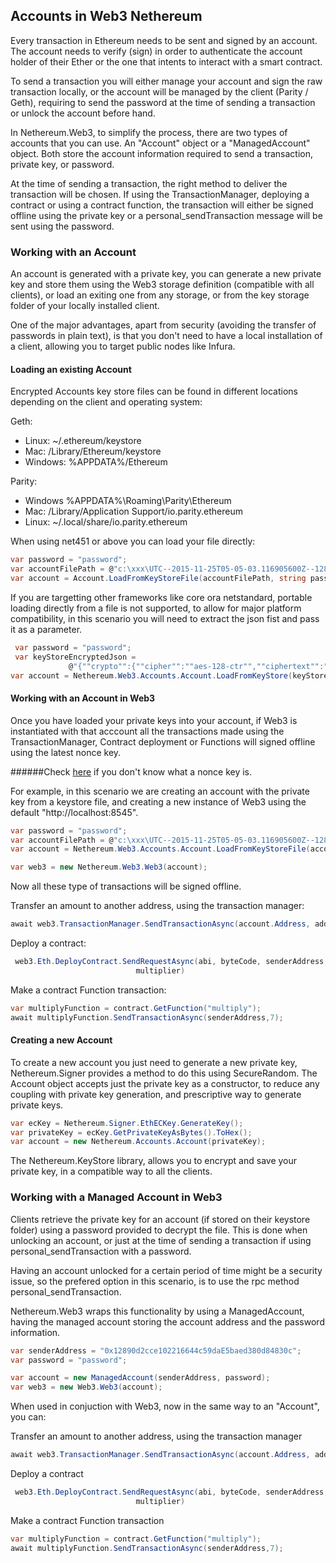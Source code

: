 
## Accounts in Web3 Nethereum

Every transaction in Ethereum needs to be sent and signed by an account. The account needs to verify (sign) in order to authenticate the account holder of their Ether or the one that intents to interact with a smart contract.

To send a transaction you will either manage your account and sign the raw transaction locally, or the account will be managed by the client (Parity / Geth), requiring to send the password at the time of sending a transaction or unlock the account before hand.

In Nethereum.Web3, to simplify the process, there are two types of accounts that you can use. An "Account" object or a "ManagedAccount" object. Both store the account information required to send a transaction, private key, or password.

At the time of sending a transaction, the right method to deliver the transaction will be chosen. If using the TransactionManager, deploying a contract or using a contract function, the transaction will either be signed offline using the private key or a personal_sendTransaction message will be sent using the password.

### Working with an Account

An account is generated with a private key, you can generate a new private key and store them using the Web3 storage definition (compatible with all clients), or load an exiting one from any storage, or from the key storage folder of your locally installed client.

One of the major advantages, apart from security (avoiding the transfer of passwords in plain text), is that you don't need to have a local installation of a client, allowing you to target public nodes like Infura.

#### Loading an existing Account

Encrypted Accounts key store files can be found in different locations depending on the client and operating system:

Geth:
* Linux: ~/.ethereum/keystore
* Mac: /Library/Ethereum/keystore
* Windows: %APPDATA%/Ethereum

Parity:
* Windows %APPDATA%\Roaming\Parity\Ethereum
* Mac: /Library/Application Support/io.parity.ethereum
* Linux: ~/.local/share/io.parity.ethereum

When using net451 or above you can load your file directly:

```csharp
var password = "password";
var accountFilePath = @"c:\xxx\UTC--2015-11-25T05-05-03.116905600Z--12890d2cce102216644c59dae5baed380d84830c";
var account = Account.LoadFromKeyStoreFile(accountFilePath, string password);
```

If you are targetting other frameworks like core ora netstandard, portable loading directly from a file is not supported, to allow for major platform compatibility, in this scenario you will need to extract the json fist and pass it as a parameter.

```csharp
 var password = "password";
 var keyStoreEncryptedJson =
             @"{""crypto"":{""cipher"":""aes-128-ctr"",""ciphertext"":""b4f42e48903879b16239cd5508bc5278e5d3e02307deccbec25b3f5638b85f91"",""cipherparams"":{""iv"":""dc3f37d304047997aa4ef85f044feb45""},""kdf"":""scrypt"",""mac"":""ada930e08702b89c852759bac80533bd71fc4c1ef502291e802232b74bd0081a"",""kdfparams"":{""n"":65536,""r"":1,""p"":8,""dklen"":32,""salt"":""2c39648840b3a59903352b20386f8c41d5146ab88627eaed7c0f2cc8d5d95bd4""}},""id"":""19883438-6d67-4ab8-84b9-76a846ce544b"",""address"":""12890d2cce102216644c59dae5baed380d84830c"",""version"":3}";
var account = Nethereum.Web3.Accounts.Account.LoadFromKeyStore(keyStoreEncryptedJson, password);
```

#### Working with an Account in Web3

Once you have loaded your private keys into your account, if Web3 is instantiated with that acccount all the transactions made using the TransactionManager, Contract deployment or Functions will signed offline using the latest nonce key.

######Check [here](/docs/Ethereum-glossary-for-newbies/Ethereum-node.md) if you don't know what a nonce key is.

For example, in this scenario we are creating an account with the private key from a keystore file, and creating a new instance of Web3 using the default "http://localhost:8545".

```csharp
var password = "password";
var accountFilePath = @"c:\xxx\UTC--2015-11-25T05-05-03.116905600Z--12890d2cce102216644c59dae5baed380d84830c";
var account = Nethereum.Web3.Accounts.Account.LoadFromKeyStoreFile(accountFilePath, string password);

var web3 = new Nethereum.Web3.Web3(account);
```

Now all these type of transactions will be signed offline.

Transfer an amount to another address, using the transaction manager:

```csharp
await web3.TransactionManager.SendTransactionAsync(account.Address, addressTo, new HexBigInteger(20));

```

Deploy a contract:

```csharp
 web3.Eth.DeployContract.SendRequestAsync(abi, byteCode, senderAddress, new HexBigInteger(900000),
                            multiplier)
```

Make a contract Function transaction:

```csharp
var multiplyFunction = contract.GetFunction("multiply");
await multiplyFunction.SendTransactionAsync(senderAddress,7);
```

#### Creating a new Account

To create a new account you just need to generate a new private key, Nethereum.Signer provides a method to do this using SecureRandom. The Account object accepts just the private key as a constructor, to reduce any coupling with private key generation, and prescriptive way to generate private keys.

```csharp
var ecKey = Nethereum.Signer.EthECKey.GenerateKey();
var privateKey = ecKey.GetPrivateKeyAsBytes().ToHex();
var account = new Nethereum.Accounts.Account(privateKey);
```

The Nethereum.KeyStore library, allows you to encrypt and save your private key, in a compatible way to all the clients.

### Working with a Managed Account in Web3

Clients retrieve the private key for an account (if stored on their keystore folder) using a password provided to decrypt the file. This is done when unlocking an account, or just at the time of sending a transaction if using personal_sendTransaction with a password.

Having an account unlocked for a certain period of time might be a security issue, so the prefered option in this scenario, is to use the rpc method personal_sendTransaction.

Nethereum.Web3 wraps this functionality by using a ManagedAccount, having the managed account storing the account address and the password information.

```csharp
var senderAddress = "0x12890d2cce102216644c59daE5baed380d84830c";
var password = "password";

var account = new ManagedAccount(senderAddress, password);
var web3 = new Web3.Web3(account);
```

When used in conjuction with Web3, now in the same way to an "Account", you can:

Transfer an amount to another address, using the transaction manager

```csharp
await web3.TransactionManager.SendTransactionAsync(account.Address, addressTo, new HexBigInteger(20));

```

Deploy a contract

```csharp
 web3.Eth.DeployContract.SendRequestAsync(abi, byteCode, senderAddress, new HexBigInteger(900000),
                            multiplier)
```

Make a contract Function transaction

```csharp
var multiplyFunction = contract.GetFunction("multiply");
await multiplyFunction.SendTransactionAsync(senderAddress,7);
```
